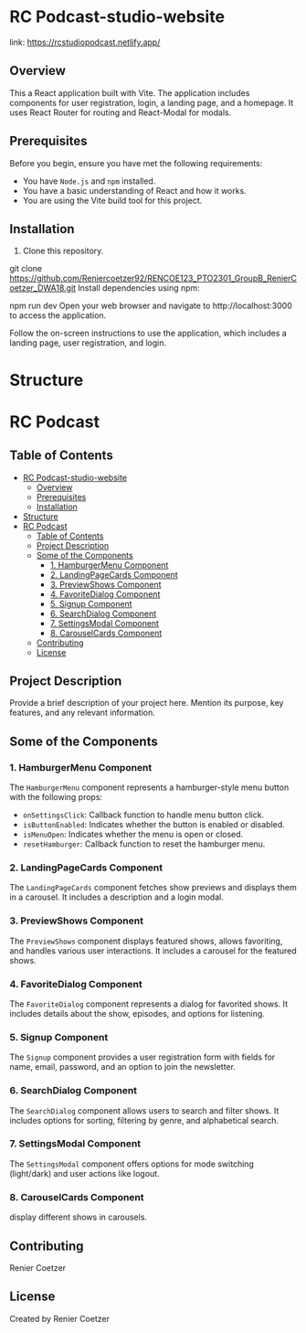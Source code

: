 # RC Podcast-studio-website

link: https://rcstudiopodcast.netlify.app/

## Overview

This a React application built with Vite. The application includes components for user registration, login, a landing page, and a homepage. It uses React Router for routing and React-Modal for modals.

## Prerequisites

Before you begin, ensure you have met the following requirements:

- You have `Node.js` and `npm` installed.
- You have a basic understanding of React and how it works.
- You are using the Vite build tool for this project.

## Installation

1. Clone this repository.

git clone https://github.com/Reniercoetzer92/RENCOE123_PTO2301_GroupB_RenierCoetzer_DWA18.git
Install dependencies using npm:

npm run dev
Open your web browser and navigate to http://localhost:3000 to access the application.

Follow the on-screen instructions to use the application, which includes a landing page, user registration, and login.

# Structure

# RC Podcast

## Table of Contents

- [RC Podcast-studio-website](#rc-podcast-studio-website)
  - [Overview](#overview)
  - [Prerequisites](#prerequisites)
  - [Installation](#installation)
- [Structure](#structure)
- [RC Podcast](#rc-podcast)
  - [Table of Contents](#table-of-contents)
  - [Project Description](#project-description)
  - [Some of the Components](#some-of-the-components)
    - [1. HamburgerMenu Component](#1-hamburgermenu-component)
    - [2. LandingPageCards Component](#2-landingpagecards-component)
    - [3. PreviewShows Component](#3-previewshows-component)
    - [4. FavoriteDialog Component](#4-favoritedialog-component)
    - [5. Signup Component](#5-signup-component)
    - [6. SearchDialog Component](#6-searchdialog-component)
    - [7. SettingsModal Component](#7-settingsmodal-component)
    - [8. CarouselCards Component](#8-carouselcards-component)
  - [Contributing](#contributing)
  - [License](#license)

## Project Description

Provide a brief description of your project here. Mention its purpose, key features, and any relevant information.

## Some of the Components

### 1. HamburgerMenu Component

The `HamburgerMenu` component represents a hamburger-style menu button with the following props:

- `onSettingsClick`: Callback function to handle menu button click.
- `isButtonEnabled`: Indicates whether the button is enabled or disabled.
- `isMenuOpen`: Indicates whether the menu is open or closed.
- `resetHamburger`: Callback function to reset the hamburger menu.

### 2. LandingPageCards Component

The `LandingPageCards` component fetches show previews and displays them in a carousel. It includes a description and a login modal.

### 3. PreviewShows Component

The `PreviewShows` component displays featured shows, allows favoriting, and handles various user interactions. It includes a carousel for the featured shows.

### 4. FavoriteDialog Component

The `FavoriteDialog` component represents a dialog for favorited shows. It includes details about the show, episodes, and options for listening.

### 5. Signup Component

The `Signup` component provides a user registration form with fields for name, email, password, and an option to join the newsletter.

### 6. SearchDialog Component

The `SearchDialog` component allows users to search and filter shows. It includes options for sorting, filtering by genre, and alphabetical search.

### 7. SettingsModal Component

The `SettingsModal` component offers options for mode switching (light/dark) and user actions like logout.

### 8. CarouselCards Component

display different shows in carousels.

## Contributing

Renier Coetzer

## License

Created by Renier Coetzer

